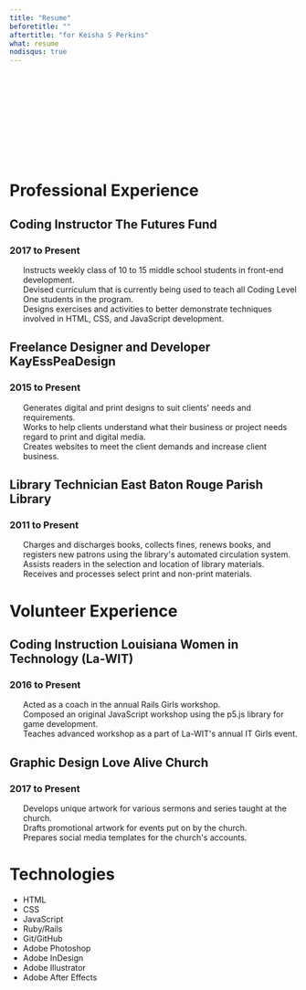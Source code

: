 ```yaml
---
title: "Resume"
beforetitle: ""
aftertitle: "for Keisha S Perkins"
what: resume
nodisqus: true
---
```


<a href="resume.pdf" download class="download-link button button-square">
	<svg>
		<use xlink:href="#document-download"></use>
	</svg>
</a>

<div class="resume-wrap">
<h1 class="resume-section-heading">Professional Experience</h1>
<div class="job">
	<h2 class="job-title">Coding Instructor <span class="job-location">The Futures Fund</span></h2>
	<h3 class="job-date">2017 to Present</h3>
	<p class="job-description">
		<ul class="task-list">
			<li class="task">Instructs weekly class of 10 to 15 middle school students in front-end development.</li>
			<li class="task">Devised curriculum that is currently being used to teach all Coding Level One students in the program.</li>
			<li class="task">Designs exercises and activities to better demonstrate techniques involved in HTML, CSS, and JavaScript development.</li>
		</ul>
	</p>
</div>
<div class="job">
	<h2 class="job-title">Freelance Designer and Developer <span class="job-location">KayEssPeaDesign</span></h2>
	<h3 class="job-date">2015 to Present</h3>
	<p class="job-description">
		<ul class="task-list">
			<li class="task">Generates digital and print designs to suit clients' needs and requirements.</li>
			<li class="task">Works to help clients understand what their business or project needs regard to print and digital media.</li>
			<li class="task">Creates websites to meet the client demands and increase client business.</li>
		</ul>
	</p>
</div>
<div class="job">
	<h2 class="job-title">Library Technician <span class="job-location">East Baton Rouge Parish Library</span></h2>
	<h3 class="job-date">2011 to Present</h3>
	<p class="job-description">
		<ul class="task-list">
			<li class="task"> Charges and discharges books, collects fines, renews books, and registers new patrons using the library's automated circulation system.</li>
			<li class="task"> Assists readers in the selection and location of library materials.</li>
			<li class="task">Receives and processes select print and non-print materials.</li>
		</ul>
	</p>
</div>
<h1 class="resume-section-heading">Volunteer Experience</h1>
<div class="job">
	<h2 class="job-title">Coding Instruction <span class="job-location">Louisiana Women in Technology (La-WIT)</span></h2>
	<h3 class="job-date">2016 to Present</h3>
	<p class="job-description">
		<ul class="task-list">
			<li class="task">Acted as a coach in the annual Rails Girls workshop.</li>
			<li class="task">Composed an original JavaScript workshop using the p5.js library for game development.</li>
			<li class="task">Teaches advanced workshop as a part of La-WIT's annual IT Girls event.</li>
		</ul>
	</p>
</div>
<div class="job">
	<h2 class="job-title">Graphic Design <span class="job-location">Love Alive Church</span></h2>
	<h3 class="job-date">2017 to Present</h3>
	<p class="job-description">
		<ul class="task-list">
			<li class="task">Develops unique artwork for various sermons and series taught at the church.</li>
			<li class="task">Drafts promotional artwork for events put on by the church.</li>
			<li class="task">Prepares social media templates for the church's accounts.</li>
		</ul>
	</p>
</div>
<h1 class="resume-section-heading">Technologies</h1>
<ul class="skill-list">
	<li class="skill">HTML</li>
	<li class="skill">CSS</li>
	<li class="skill">JavaScript</li>
	<li class="skill">Ruby/Rails</li>
	<li class="skill">Git/GitHub</li>
	<li class="skill">Adobe Photoshop</li>
	<li class="skill">Adobe InDesign</li>
	<li class="skill">Adobe Illustrator</li>
	<li class="skill">Adobe After Effects</li>
</ul>
</div>
<svg>
<symbol height="32px" version="1.1" viewBox="0 0 32 32" width="32px" id="document-download" >
	<path d="M16 25.05l-3.25-3.25-.75.75 4.5 4.5 4.5-4.5-.75-.75L17 25.05V14h-1v11.05zM19.5 3H9.003A2.005 2.005 0 0 0 7 5.007v22.986A2 2 0 0 0 8.997 30h15.006A1.999 1.999 0 0 0 26 28.01V10l-6-7h-.5zM19 4H8.996C8.446 4 8 4.455 8 4.995v23.01c0 .55.455.995 1 .995h15c.552 0 1-.445 1-.993V11h-4.002A1.995 1.995 0 0 1 19 8.994V4zm1 .5v4.491c0 .557.45 1.009.997 1.009H24.7L20 4.5z" fill="#ffffff" fill-rule="evenodd"/>
</symbol>
</svg>